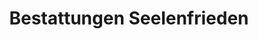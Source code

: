 ---
title: "Bestattungen Seelenfrieden"
url: /erlangen/bestattungen-seelenfrieden/
shop: Bestattungen
---